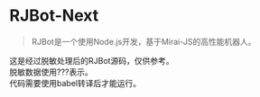 # RJBot-Next
>RJBot是一个使用Node.js开发，基于Mirai-JS的高性能机器人。

这是经过脱敏处理后的RJBot源码，仅供参考。  
脱敏数据使用???表示。  
代码需要使用babel转译后才能运行。